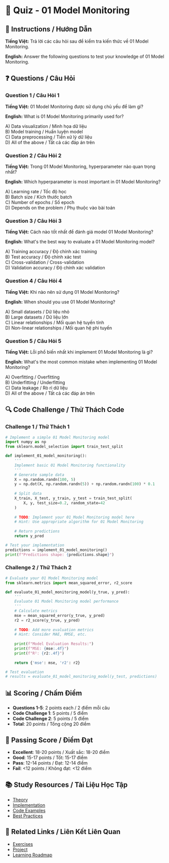 # 🧠 Quiz - 01 Model Monitoring

## 📝 Instructions / Hướng Dẫn

**Tiếng Việt:** Trả lời các câu hỏi sau để kiểm tra kiến thức về 01 Model Monitoring.

**English:** Answer the following questions to test your knowledge of 01 Model Monitoring.

## ❓ Questions / Câu Hỏi

### Question 1 / Câu Hỏi 1
**Tiếng Việt:** 01 Model Monitoring được sử dụng chủ yếu để làm gì?

**English:** What is 01 Model Monitoring primarily used for?

A) Data visualization / Minh họa dữ liệu  
B) Model training / Huấn luyện model  
C) Data preprocessing / Tiền xử lý dữ liệu  
D) All of the above / Tất cả các đáp án trên

### Question 2 / Câu Hỏi 2
**Tiếng Việt:** Trong 01 Model Monitoring, hyperparameter nào quan trọng nhất?

**English:** Which hyperparameter is most important in 01 Model Monitoring?

A) Learning rate / Tốc độ học  
B) Batch size / Kích thước batch  
C) Number of epochs / Số epoch  
D) Depends on the problem / Phụ thuộc vào bài toán

### Question 3 / Câu Hỏi 3
**Tiếng Việt:** Cách nào tốt nhất để đánh giá model 01 Model Monitoring?

**English:** What's the best way to evaluate a 01 Model Monitoring model?

A) Training accuracy / Độ chính xác training  
B) Test accuracy / Độ chính xác test  
C) Cross-validation / Cross-validation  
D) Validation accuracy / Độ chính xác validation

### Question 4 / Câu Hỏi 4
**Tiếng Việt:** Khi nào nên sử dụng 01 Model Monitoring?

**English:** When should you use 01 Model Monitoring?

A) Small datasets / Dữ liệu nhỏ  
B) Large datasets / Dữ liệu lớn  
C) Linear relationships / Mối quan hệ tuyến tính  
D) Non-linear relationships / Mối quan hệ phi tuyến

### Question 5 / Câu Hỏi 5
**Tiếng Việt:** Lỗi phổ biến nhất khi implement 01 Model Monitoring là gì?

**English:** What's the most common mistake when implementing 01 Model Monitoring?

A) Overfitting / Overfitting  
B) Underfitting / Underfitting  
C) Data leakage / Rò rỉ dữ liệu  
D) All of the above / Tất cả các đáp án trên

## 🔍 Code Challenge / Thử Thách Code

### Challenge 1 / Thử Thách 1
```python
# Implement a simple 01 Model Monitoring model
import numpy as np
from sklearn.model_selection import train_test_split

def implement_01_model_monitoring():
    '''
    Implement basic 01 Model Monitoring functionality
    '''
    # Generate sample data
    X = np.random.randn(100, 5)
    y = np.dot(X, np.random.randn(5)) + np.random.randn(100) * 0.1
    
    # Split data
    X_train, X_test, y_train, y_test = train_test_split(
        X, y, test_size=0.2, random_state=42
    )
    
    # TODO: Implement your 01 Model Monitoring model here
    # Hint: Use appropriate algorithm for 01 Model Monitoring
    
    # Return predictions
    return y_pred

# Test your implementation
predictions = implement_01_model_monitoring()
print(f"Predictions shape: {predictions.shape}")
```

### Challenge 2 / Thử Thách 2
```python
# Evaluate your 01 Model Monitoring model
from sklearn.metrics import mean_squared_error, r2_score

def evaluate_01_model_monitoring_model(y_true, y_pred):
    '''
    Evaluate 01 Model Monitoring model performance
    '''
    # Calculate metrics
    mse = mean_squared_error(y_true, y_pred)
    r2 = r2_score(y_true, y_pred)
    
    # TODO: Add more evaluation metrics
    # Hint: Consider MAE, RMSE, etc.
    
    print(f"Model Evaluation Results:")
    print(f"MSE: {mse:.4f}")
    print(f"R²: {r2:.4f}")
    
    return {'mse': mse, 'r2': r2}

# Test evaluation
# results = evaluate_01_model_monitoring_model(y_test, predictions)
```

## 📊 Scoring / Chấm Điểm

- **Questions 1-5**: 2 points each / 2 điểm mỗi câu
- **Code Challenge 1**: 5 points / 5 điểm
- **Code Challenge 2**: 5 points / 5 điểm
- **Total**: 20 points / Tổng cộng 20 điểm

## 🎯 Passing Score / Điểm Đạt

- **Excellent**: 18-20 points / Xuất sắc: 18-20 điểm
- **Good**: 15-17 points / Tốt: 15-17 điểm  
- **Pass**: 12-14 points / Đạt: 12-14 điểm
- **Fail**: <12 points / Không đạt: <12 điểm

## 📚 Study Resources / Tài Liệu Học Tập

- [Theory](./THEORY_01_model_monitoring.md)
- [Implementation](./IMPLEMENTATION_01_model_monitoring.md)
- [Code Examples](./CODE_EXAMPLES_01_model_monitoring.md)
- [Best Practices](./BEST_PRACTICES_01_model_monitoring.md)

## 🔗 Related Links / Liên Kết Liên Quan

- [Exercises](./EXERCISES_01_model_monitoring.md)
- [Project](./PROJECT_01_model_monitoring.md)
- [Learning Roadmap](./LEARNING_ROADMAP_01_model_monitoring.md)
